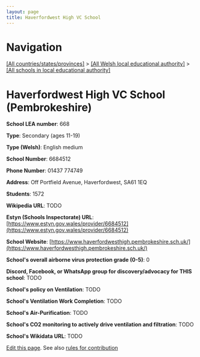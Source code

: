 ```yaml
---
layout: page
title: Haverfordwest High VC School
---
```

# Navigation

[[All countries/states/provinces]](../../..) > [[All Welsh local educational authority]](../..) > [[All schools in local educational authority]](..)

# Haverfordwest High VC School (Pembrokeshire)

**School LEA number**: 668

**Type**: Secondary (ages 11-19)

**Type (Welsh)**: English medium

**School Number**: 6684512

**Phone Number**: 01437 774749

**Address**: Off Portfield Avenue, Haverfordwest, SA61 1EQ

**Students**: 1572

**Wikipedia URL**: TODO

**Estyn (Schools Inspectorate) URL**: [https://www.estyn.gov.wales/provider/6684512](https://www.estyn.gov.wales/provider/6684512)

**School Website**: [https://www.haverfordwesthigh.pembrokeshire.sch.uk/](https://www.haverfordwesthigh.pembrokeshire.sch.uk/)

**School's overall airborne virus protection grade (0-5)**: 0

**Discord, Facebook, or WhatsApp group for discovery/advocacy for THIS school**: TODO

**School's policy on Ventilation**: TODO

**School's Ventilation Work Completion**: TODO

**School's Air-Purification**: TODO

**School's CO2 monitoring to actively drive ventilation and filtration**: TODO

**School's Wikidata URL**: TODO




[Edit this page](https://github.com/ventilate-schools/Wales/edit/prif/./Pembrokeshire/Haverfordwest_High_VC_School.md). See also [rules for contribution](../../../contribution-rules/)